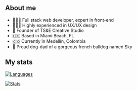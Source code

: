 ## About me

- 👨🏼‍💻 Full stack web developer, expert in front-end
- 👨🏼‍🎨 Highly experienced in UX/UX design
- 🚀 Founder of TS&E Creative Studio
- 🇺🇸 Based in Miami Beach, FL
- 🇨🇴 Currently in Medellín, Colombia
- 🐾 Proud dog-dad of a gorgeous french bulldog named Sky

## My stats

[![Languages](https://github-readme-stats-jason-guro.vercel.app/api/top-langs/?username=jay-guro&hide_title=true&langs_count=10&layout=compact&theme=tokyonight)](https://github.com/jay-guro)

[![Stats](https://github-readme-stats-jason-guro.vercel.app/api?username=jay-guro&count_private=true&hide_title=true&hide=stars,issues&include_all_commits=true&show_icons=true&theme=tokyonight)](https://github.com/jay-guro)

<!-- Temporarily hiding this while GitHub fixes this bug                                
| Year | Link to skylines |
|------|------|
| 2023 | [View skyline](https://skyline.github.com/jay-guro/2023) |
| 2022 | [View skyline](https://skyline.github.com/jay-guro/2022) |
| 2021 | [View skyline](https://skyline.github.com/jay-guro/2021) |
| 2020 | [View skyline](https://skyline.github.com/jay-guro/2020) |
-->
